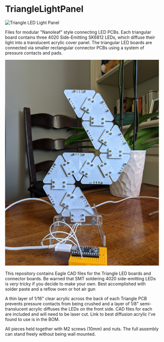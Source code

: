 # TriangleLightPanel
 
![Triangle LED Light Panel](Pictures/TriangleBoards.gif?raw=true "TriangleBoards")
 
Files for modular "Nanoleaf" style connecting LED PCBs. Each triangular board contains three 4020 Side-Emitting SK6812 LEDs, which diffuse their light into a translucent acrylic cover panel. The triangular LED boards are connected via smaller rectangular connector PCBs using a system of pressure contacts and pads. 

![Board Connectors](Pictures/BackView.jpg?raw=true "Connectors from back view")

This repository contains Eagle CAD files for the Triangle LED boards and connector boards. Be warned that SMT soldering 4020 side-emitting LEDs is *very* tricky if you decide to make your own. Best accomplished with solder paste and a reflow oven or hot air gun

A thin layer of 1/16" clear acrylic across the back of each Triangle PCB prevents pressure contacts from being crushed and a layer of 1/8" semi-translucent acrylic diffuses the LEDs on the front side. CAD files for each are included and will need to be laser cut. Link to best diffusion acrylic I've found to use is in the BOM.

All pieces held together with M2 screws (10mm) and nuts. The full assembly can stand freely without being wall mounted.
 
